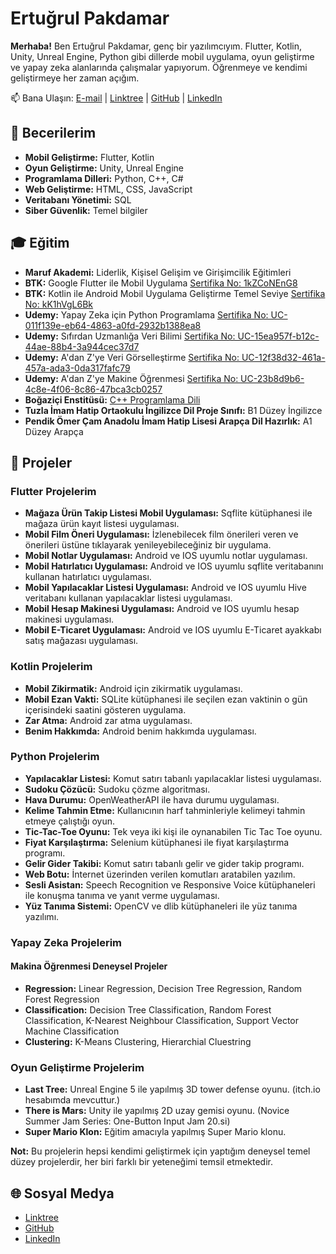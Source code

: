 # Ertuğrul Pakdamar

**Merhaba!** Ben Ertuğrul Pakdamar, genç bir yazılımcıyım. Flutter, Kotlin, Unity, Unreal Engine, Python gibi dillerde mobil uygulama, oyun geliştirme ve yapay zeka alanlarında çalışmalar yapıyorum. Öğrenmeye ve kendimi geliştirmeye her zaman açığım.

📫 Bana Ulaşın: [E-mail](mailto:ertu.pakdamar@gmail.com) | [Linktree](https://linktr.ee/ertugrulpakdamar) | [GitHub](https://github.com/Ertugrul-Pakdamar) | [LinkedIn](https://linkedin.com/in/ertugrul-pakdamar)

## 🔧 Becerilerim

- **Mobil Geliştirme:** Flutter, Kotlin
- **Oyun Geliştirme:** Unity, Unreal Engine
- **Programlama Dilleri:** Python, C++, C#
- **Web Geliştirme:** HTML, CSS, JavaScript
- **Veritabanı Yönetimi:** SQL
- **Siber Güvenlik:** Temel bilgiler

## 🎓 Eğitim

- **Maruf Akademi:** Liderlik, Kişisel Gelişim ve Girişimcilik Eğitimleri
- **BTK:** Google Flutter ile Mobil Uygulama [Sertifika No: 1kZCoNEnG8](https://www.btkakademi.gov.tr/portal/certificate/validate?certificateId=1kZCoNEnG8)
- **BTK:** Kotlin ile Android Mobil Uygulama Geliştirme Temel Seviye [Sertifika No: kK1hVgL6Bk](https://www.btkakademi.gov.tr/portal/certificate/validate?certificateId=kK1hVgL6Bk)
- **Udemy:** Yapay Zeka için Python Programlama [Sertifika No: UC-011f139e-eb64-4863-a0fd-2932b1388ea8](https://www.udemy.com/certificate/UC-011f139e-eb64-4863-a0fd-2932b1388ea8/)
- **Udemy:** Sıfırdan Uzmanlığa Veri Bilimi [Sertifika No: UC-15ea957f-b12c-44ae-88b4-3a944cec37d7](https://www.udemy.com/certificate/UC-15ea957f-b12c-44ae-88b4-3a944cec37d7/)
- **Udemy:** A'dan Z'ye Veri Görselleştirme [Sertifika No: UC-12f38d32-461a-457a-ada3-0da317fafc79](https://www.udemy.com/certificate/UC-12f38d32-461a-457a-ada3-0da317fafc79/)
- **Udemy:** A'dan Z'ye Makine Öğrenmesi [Sertifika No: UC-23b8d9b6-4c8e-4f06-8c86-47bca3cb0257](https://www.udemy.com/certificate/UC-23b8d9b6-4c8e-4f06-8c86-47bca3cb0257/)
- **Boğaziçi Enstitüsü:** [C++ Programlama Dili](https://istanbulbogazicienstitu.com/hesap/sertifika-sorgula?sertifika=MjI0OTU5LS0tMTA0MjIxLS0tMmUwMWUxNzQ2Nzg5MWY3YzkzM2RiYWEwMGUxNDU5ZDIzZGIzZmU0Zg==)
- **Tuzla İmam Hatip Ortaokulu İngilizce Dil Proje Sınıfı:** B1 Düzey İngilizce
- **Pendik Ömer Çam Anadolu İmam Hatip Lisesi Arapça Dil Hazırlık:** A1 Düzey Arapça

## 📂 Projeler

### **Flutter Projelerim**
- **Mağaza Ürün Takip Listesi Mobil Uygulaması:** Sqflite kütüphanesi ile mağaza ürün kayıt listesi uygulaması.
- **Mobil Film Öneri Uygulaması:** İzlenebilecek film önerileri veren ve önerileri üstüne tıklayarak yenileyebileceğiniz bir uygulama.
- **Mobil Notlar Uygulaması:** Android ve IOS uyumlu notlar uygulaması.
- **Mobil Hatırlatıcı Uygulaması:** Android ve IOS uyumlu sqflite veritabanını kullanan hatırlatıcı uygulaması.
- **Mobil Yapılacaklar Listesi Uygulaması:** Android ve IOS uyumlu Hive veritabanı kullanan yapılacaklar listesi uygulaması.
- **Mobil Hesap Makinesi Uygulaması:** Android ve IOS uyumlu hesap makinesi uygulaması.
- **Mobil E-Ticaret Uygulaması:** Android ve IOS uyumlu E-Ticaret ayakkabı satış mağazası uygulaması.

### **Kotlin Projelerim**
- **Mobil Zikirmatik:** Android için zikirmatik uygulaması.
- **Mobil Ezan Vakti:** SQLite kütüphanesi ile seçilen ezan vaktinin o gün içerisindeki saatini gösteren uygulama.
- **Zar Atma:** Android zar atma uygulaması.
- **Benim Hakkımda:** Android benim hakkımda uygulaması.

### **Python Projelerim**
- **Yapılacaklar Listesi:** Komut satırı tabanlı yapılacaklar listesi uygulaması.
- **Sudoku Çözücü:** Sudoku çözme algoritması.
- **Hava Durumu:** OpenWeatherAPI ile hava durumu uygulaması.
- **Kelime Tahmin Etme:** Kullanıcının harf tahminleriyle kelimeyi tahmin etmeye çalıştığı oyun.
- **Tic-Tac-Toe Oyunu:** Tek veya iki kişi ile oynanabilen Tic Tac Toe oyunu.
- **Fiyat Karşılaştırma:** Selenium kütüphanesi ile fiyat karşılaştırma programı.
- **Gelir Gider Takibi:** Komut satırı tabanlı gelir ve gider takip programı.
- **Web Botu:** İnternet üzerinden verilen komutları aratabilen yazılım.
- **Sesli Asistan:** Speech Recognition ve Responsive Voice kütüphaneleri ile konuşma tanıma ve yanıt verme uygulaması.
- **Yüz Tanıma Sistemi:** OpenCV ve dlib kütüphaneleri ile yüz tanıma yazılımı.

### **Yapay Zeka Projelerim**
#### **Makina Öğrenmesi Deneysel Projeler**
- **Regression:** Linear Regression, Decision Tree Regression, Random Forest Regression
- **Classification:** Decision Tree Classification, Random Forest Classification, K-Nearest Neighbour Classification, Support Vector Machine Classification
- **Clustering:** K-Means Clustering, Hierarchial Cluestring

### **Oyun Geliştirme Projelerim**
- **Last Tree:** Unreal Engine 5 ile yapılmış 3D tower defense oyunu. (itch.io hesabımda mevcuttur.)
- **There is Mars:** Unity ile yapılmış 2D uzay gemisi oyunu. (Novice Summer Jam Series: One-Button Input Jam 20.si)
- **Super Mario Klon:** Eğitim amacıyla yapılmış Super Mario klonu.

**Not:** Bu projelerin hepsi kendimi geliştirmek için yaptığım deneysel temel düzey projelerdir, her biri farklı bir yeteneğimi temsil etmektedir.

## 🌐 Sosyal Medya

- [Linktree](https://linktr.ee/ertugrulpakdamar)
- [GitHub](https://github.com/Ertugrul-Pakdamar)
- [LinkedIn](https://linkedin.com/in/ertugrul-pakdamar)
